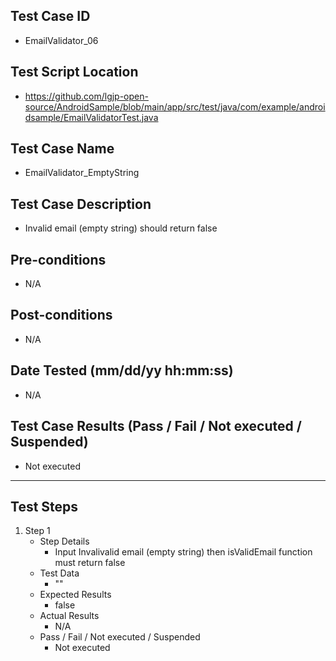 ## Test Case ID
* EmailValidator_06
## Test Script Location
* https://github.com/lgjp-open-source/AndroidSample/blob/main/app/src/test/java/com/example/androidsample/EmailValidatorTest.java
## Test Case Name
* EmailValidator_EmptyString
## Test Case Description
* Invalid email (empty string) should return false
## Pre-conditions
* N/A
## Post-conditions
* N/A
## Date Tested (mm/dd/yy hh:mm:ss)
* N/A
## Test Case Results (Pass / Fail / Not executed / Suspended)
* Not executed
---
## Test Steps
1. Step 1
	* Step Details
		* Input Invalivalid email (empty string) then isValidEmail function must return false
	* Test Data
		* ""
	* Expected Results
		* false
	* Actual Results
		* N/A
	* Pass / Fail / Not executed / Suspended
		* Not executed
